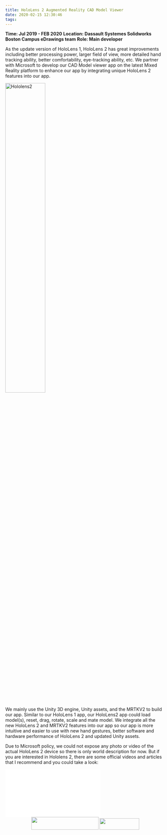 ```yaml
---
title: HoloLens 2 Augmented Reality CAD Model Viewer
date: 2020-02-15 12:30:46
tags:
---
```


**Time: Jul 2019 - FEB 2020**
**Location: Dassault Systemes Solidworks Boston Campus eDrawings team**
**Role: Main developer**

As the update version of HoloLens 1, HoloLens 2 has great improvements including better processing power, larger field of view, more detailed hand tracking ability, better comfortability, eye-tracking ability, etc.  We partner with Microsoft to develop our CAD Model viewer app on the latest Mixed Reality platform to enhance our app by integrating unique HoloLens 2 features into our app.   

<img src="https://s1.ax1x.com/2020/06/19/Nuohct.jpg" width="50%" height="50%" title="Hololens2" alt="Hololens2"></img>

We mainly use the Unity 3D engine, Unity assets, and the MRTKV2 to build our app. Similar to our HoloLens 1 app, our HoloLens2 app could load model(s), reset, drag, rotate, scale and mate model. We integrate all the new HoloLens 2 and MRTKV2 features into our app so our app is more intuitive and easier to use with new hand gestures, better software and hardware performance of HoloLens 2 and updated Unity assets.

Due to Microsoft policy, we could not expose any photo or video of the actual HoloLens 2 device so there is only world description for now. But if you are interested in Hololens 2, there are some official videos and articles that I recommend and you could take a look:

<iframe src="//player.bilibili.com/player.html?aid=44800875&bvid=BV1ub411h71P&cid=78431085&page=1" scrolling="no" border="0" frameborder="no" framespacing="0" allowfullscreen="true" title="HoloLens 2 Live Demo Video"> </iframe>

<div align="center">
<img src="https://s1.ax1x.com/2020/06/19/NuTgbT.png" width="212px" height="40px"> <img src="https://s1.ax1x.com/2020/06/19/NuTRVU.png" width="125px" height="36px">    
</div>
